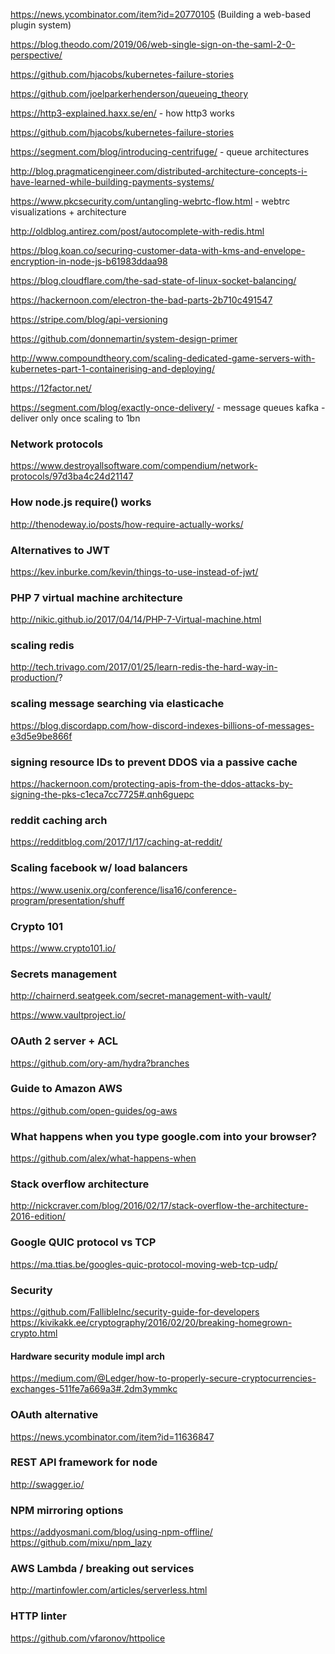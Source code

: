 https://news.ycombinator.com/item?id=20770105 (Building a web-based plugin system)

https://blog.theodo.com/2019/06/web-single-sign-on-the-saml-2-0-perspective/

https://github.com/hjacobs/kubernetes-failure-stories

https://github.com/joelparkerhenderson/queueing_theory

https://http3-explained.haxx.se/en/ - how http3 works

https://github.com/hjacobs/kubernetes-failure-stories

https://segment.com/blog/introducing-centrifuge/ - queue architectures

http://blog.pragmaticengineer.com/distributed-architecture-concepts-i-have-learned-while-building-payments-systems/

https://www.pkcsecurity.com/untangling-webrtc-flow.html - webtrc visualizations + architecture

http://oldblog.antirez.com/post/autocomplete-with-redis.html

https://blog.koan.co/securing-customer-data-with-kms-and-envelope-encryption-in-node-js-b61983ddaa98

https://blog.cloudflare.com/the-sad-state-of-linux-socket-balancing/

https://hackernoon.com/electron-the-bad-parts-2b710c491547

https://stripe.com/blog/api-versioning

https://github.com/donnemartin/system-design-primer

http://www.compoundtheory.com/scaling-dedicated-game-servers-with-kubernetes-part-1-containerising-and-deploying/

https://12factor.net/

https://segment.com/blog/exactly-once-delivery/ - message queues kafka - deliver only once scaling to 1bn

### Network protocols

https://www.destroyallsoftware.com/compendium/network-protocols/97d3ba4c24d21147

### How node.js require() works

http://thenodeway.io/posts/how-require-actually-works/

### Alternatives to JWT

https://kev.inburke.com/kevin/things-to-use-instead-of-jwt/

### PHP 7 virtual machine architecture

http://nikic.github.io/2017/04/14/PHP-7-Virtual-machine.html

### scaling redis

http://tech.trivago.com/2017/01/25/learn-redis-the-hard-way-in-production/?

### scaling message searching via elasticache

https://blog.discordapp.com/how-discord-indexes-billions-of-messages-e3d5e9be866f

### signing resource IDs to prevent DDOS via a passive cache

https://hackernoon.com/protecting-apis-from-the-ddos-attacks-by-signing-the-pks-c1eca7cc7725#.qnh6guepc

### reddit caching arch

https://redditblog.com/2017/1/17/caching-at-reddit/

### Scaling facebook w/ load balancers

https://www.usenix.org/conference/lisa16/conference-program/presentation/shuff

### Crypto 101

https://www.crypto101.io/

### Secrets management

http://chairnerd.seatgeek.com/secret-management-with-vault/

https://www.vaultproject.io/

### OAuth 2 server + ACL

https://github.com/ory-am/hydra?branches

### Guide to Amazon AWS

https://github.com/open-guides/og-aws

### What happens when you type google.com into your browser?

https://github.com/alex/what-happens-when

### Stack overflow architecture

http://nickcraver.com/blog/2016/02/17/stack-overflow-the-architecture-2016-edition/

### Google QUIC protocol vs TCP

https://ma.ttias.be/googles-quic-protocol-moving-web-tcp-udp/

### Security

https://github.com/FallibleInc/security-guide-for-developers
https://kivikakk.ee/cryptography/2016/02/20/breaking-homegrown-crypto.html

#### Hardware security module impl arch

https://medium.com/@Ledger/how-to-properly-secure-cryptocurrencies-exchanges-511fe7a669a3#.2dm3ymmkc

### OAuth alternative

https://news.ycombinator.com/item?id=11636847

### REST API framework for node

http://swagger.io/

### NPM mirroring options

https://addyosmani.com/blog/using-npm-offline/
https://github.com/mixu/npm_lazy

### AWS Lambda / breaking out services

http://martinfowler.com/articles/serverless.html

### HTTP linter

https://github.com/vfaronov/httpolice
